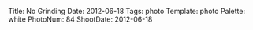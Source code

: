 Title: No Grinding
Date: 2012-06-18
Tags: photo
Template: photo
Palette: white
PhotoNum: 84
ShootDate: 2012-06-18
